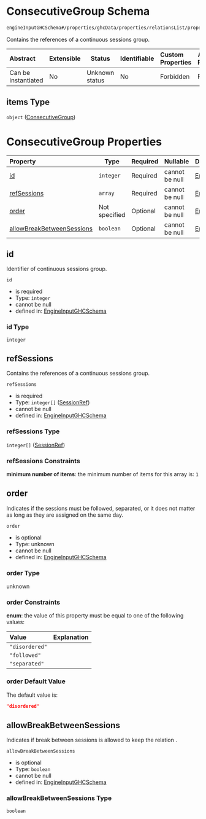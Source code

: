 # ConsecutiveGroup Schema

```txt
engineInputGHCSchema#/properties/ghcData/properties/relationsList/properties/consecutiveGroups/items
```

Contains the references of a continuous sessions group.


| Abstract            | Extensible | Status         | Identifiable | Custom Properties | Additional Properties | Access Restrictions | Defined In                                                         |
| :------------------ | ---------- | -------------- | ------------ | :---------------- | --------------------- | ------------------- | ------------------------------------------------------------------ |
| Can be instantiated | No         | Unknown status | No           | Forbidden         | Forbidden             | none                | [ghc.schema.json\*](../out/ghc.schema.json "open original schema") |

## items Type

`object` ([ConsecutiveGroup](ghc-properties-ghcdata-properties-relationslist-properties-consecutivegroups-consecutivegroup.md))

# ConsecutiveGroup Properties

| Property                                                | Type          | Required | Nullable       | Defined by                                                                                                                                                                                                                                                                                                |
| :------------------------------------------------------ | ------------- | -------- | -------------- | :-------------------------------------------------------------------------------------------------------------------------------------------------------------------------------------------------------------------------------------------------------------------------------------------------------- |
| [id](#id)                                               | `integer`     | Required | cannot be null | [EngineInputGHCSchema](ghc-properties-ghcdata-properties-relationslist-properties-consecutivegroups-consecutivegroup-properties-id.md "engineInputGHCSchema#/properties/ghcData/properties/relationsList/properties/consecutiveGroups/items/properties/id")                                               |
| [refSessions](#refsessions)                             | `array`       | Required | cannot be null | [EngineInputGHCSchema](ghc-properties-ghcdata-properties-relationslist-properties-consecutivegroups-consecutivegroup-properties-sessionrefs.md "engineInputGHCSchema#/properties/ghcData/properties/relationsList/properties/consecutiveGroups/items/properties/refSessions")                             |
| [order](#order)                                         | Not specified | Optional | cannot be null | [EngineInputGHCSchema](ghc-properties-ghcdata-properties-relationslist-properties-consecutivegroups-consecutivegroup-properties-order.md "engineInputGHCSchema#/properties/ghcData/properties/relationsList/properties/consecutiveGroups/items/properties/order")                                         |
| [allowBreakBetweenSessions](#allowbreakbetweensessions) | `boolean`     | Optional | cannot be null | [EngineInputGHCSchema](ghc-properties-ghcdata-properties-relationslist-properties-consecutivegroups-consecutivegroup-properties-allowbreakbetweensessions.md "engineInputGHCSchema#/properties/ghcData/properties/relationsList/properties/consecutiveGroups/items/properties/allowBreakBetweenSessions") |

## id

Identifier of continuous sessions group.


`id`

-   is required
-   Type: `integer`
-   cannot be null
-   defined in: [EngineInputGHCSchema](ghc-properties-ghcdata-properties-relationslist-properties-consecutivegroups-consecutivegroup-properties-id.md "engineInputGHCSchema#/properties/ghcData/properties/relationsList/properties/consecutiveGroups/items/properties/id")

### id Type

`integer`

## refSessions

Contains the references of a continuous sessions group.


`refSessions`

-   is required
-   Type: `integer[]` ([SessionRef](ghc-properties-ghcdata-properties-relationslist-properties-consecutivegroups-consecutivegroup-properties-sessionrefs-sessionref.md))
-   cannot be null
-   defined in: [EngineInputGHCSchema](ghc-properties-ghcdata-properties-relationslist-properties-consecutivegroups-consecutivegroup-properties-sessionrefs.md "engineInputGHCSchema#/properties/ghcData/properties/relationsList/properties/consecutiveGroups/items/properties/refSessions")

### refSessions Type

`integer[]` ([SessionRef](ghc-properties-ghcdata-properties-relationslist-properties-consecutivegroups-consecutivegroup-properties-sessionrefs-sessionref.md))

### refSessions Constraints

**minimum number of items**: the minimum number of items for this array is: `1`

## order

Indicates if the sessions must be followed, separated, or it does not matter as long as they are assigned on the same day.


`order`

-   is optional
-   Type: unknown
-   cannot be null
-   defined in: [EngineInputGHCSchema](ghc-properties-ghcdata-properties-relationslist-properties-consecutivegroups-consecutivegroup-properties-order.md "engineInputGHCSchema#/properties/ghcData/properties/relationsList/properties/consecutiveGroups/items/properties/order")

### order Type

unknown

### order Constraints

**enum**: the value of this property must be equal to one of the following values:

| Value          | Explanation |
| :------------- | ----------- |
| `"disordered"` |             |
| `"followed"`   |             |
| `"separated"`  |             |

### order Default Value

The default value is:

```json
"disordered"
```

## allowBreakBetweenSessions

Indicates if break between sessions is allowed to keep the relation .


`allowBreakBetweenSessions`

-   is optional
-   Type: `boolean`
-   cannot be null
-   defined in: [EngineInputGHCSchema](ghc-properties-ghcdata-properties-relationslist-properties-consecutivegroups-consecutivegroup-properties-allowbreakbetweensessions.md "engineInputGHCSchema#/properties/ghcData/properties/relationsList/properties/consecutiveGroups/items/properties/allowBreakBetweenSessions")

### allowBreakBetweenSessions Type

`boolean`
